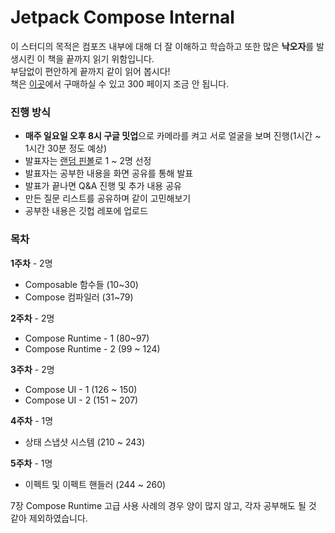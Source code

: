 # Jetpack Compose Internal

이 스터디의 목적은 컴포즈 내부에 대해 더 잘 이해하고 학습하고 또한 많은 **낙오자**를 발생시킨 이 책을 끝까지 읽기 위함입니다. <br>
부담없이 편안하게 끝까지 같이 읽어 봅시다! <br>
책은 [이곳](https://leanpub.com/composeinternalskor)에서 구매하실 수 있고 300 페이지 조금 안 됩니다.
### 진행 방식
- **매주 일요일 오후 8시 구글 밋업**으로 카메라를 켜고 서로 얼굴을 보며 진행(1시간 ~ 1시간 30분 정도 예상)
- 발표자는 [랜덤 핀볼](https://lazygyu.github.io/roulette/)로 1 ~ 2명 선정
- 발표자는 공부한 내용을 화면 공유를 통해 발표
- 발표가 끝나면 Q&A 진행 및 추가 내용 공유
- 만든 질문 리스트를 공유하며 같이 고민해보기
- 공부한 내용은 깃헙 레포에 업로드
### 목차
**1주차** - 2명 <br>
- Composable 함수들 (10~30)
- Compose 컴파일러 (31~79)

**2주차** - 2명 <br>
- Compose Runtime - 1 (80~97)
- Compose Runtime - 2 (99 ~ 124)

**3주차** - 2명 <br>
- Compose UI - 1 (126 ~ 150)
- Compose UI - 2 (151 ~ 207)

**4주차** - 1명 <br>
- 상태 스냅샷 시스템 (210 ~ 243)

**5주차** - 1명 <br>
- 이펙트 및 이펙트 핸들러 (244 ~ 260)

7장 Compose Runtime 고급 사용 사례의 경우 양이 많지 않고, 각자 공부해도 될 것 같아 제외하였습니다.
